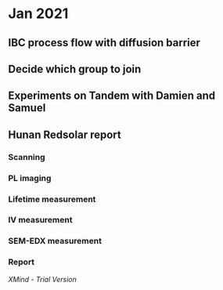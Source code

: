 # Jan 2021

## IBC process flow with diffusion barrier

## Decide which group to join

## Experiments on Tandem with Damien and Samuel

## Hunan Redsolar report

### Scanning

### PL imaging

### Lifetime measurement

### IV measurement

### SEM-EDX measurement

### Report

*XMind - Trial Version*
